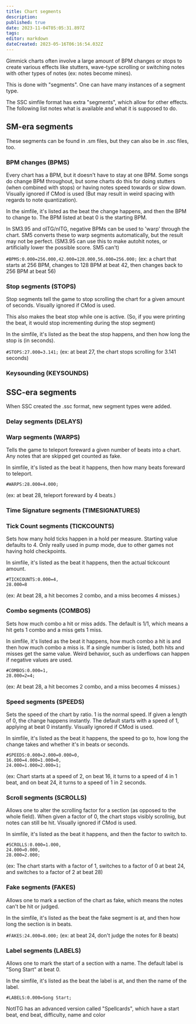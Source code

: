 ```yaml
---
title: Chart segments
description: 
published: true
date: 2023-11-04T05:05:31.897Z
tags: 
editor: markdown
dateCreated: 2023-05-16T06:16:54.032Z
---
```


Gimmick charts often involve a large amount of BPM changes or stops to create various effects like stutters, wave-type scrolling or switching notes with other types of notes (ex: notes become mines).

This is done with "segments". One can have many instances of a segment type.

The SSC simfile format has extra "segments", which allow for other effects. The following list notes what is available and what it is supposed to do.

## SM-era segments

These segments can be found in .sm files, but they can also be in .ssc files, too.

### BPM changes (BPMS)

Every chart has a BPM, but it doesn't have to stay at one BPM. Some songs do change BPM throughout, but some charts do this for doing stutters (when combined with stops) or having notes speed towards or slow down. Visually ignored if CMod is used (But may result in weird spacing with regards to note quantization).

In the simfile, it's listed as the beat the change happens, and then the BPM to change to. The BPM listed at beat 0 is the starting BPM.

In SM3.95 and oITG/nITG, negative BPMs can be used to 'warp' through the chart. SM5 converts these to warp segments automatically, but the result may not be perfect. (SM3.95 can use this to make autohit notes, or artificially lower the possible score. SM5 can't)

`#BPMS:0.000=256.000,42.000=128.000,56.000=256.000;`
(ex: a chart that starts at 256 BPM, changes to 128 BPM at beat 42, then changes back to 256 BPM at beat 56)

### Stop segments (STOPS)

Stop segments tell the game to stop scrolling the chart for a given amount of seconds. Visually ignored if CMod is used.

This also makes the beat stop while one is active. (So, if you were printing the beat, it would stop incrementing during the stop segment)

In the simfile, it's listed as the beat the stop happens, and then how long the stop is (in seconds).

<!-- TODO: I think negative stops are a thing in oITG/SM3.95, what does it do??? What does SM5 do with it??? -->

`#STOPS:27.000=3.141;`
(ex: at beat 27, the chart stops scrolling for 3.141 seconds)

### Keysounding (KEYSOUNDS)

<!-- TODO: How does this even work -->

## SSC-era segments

When SSC created the .ssc format, new segment types were added.

### Delay segments (DELAYS)

<!-- TODO: How does this even work -->

### Warp segments (WARPS)

Tells the game to teleport foreward a given number of beats into a chart. Any notes that are skipped get counted as fake.

In simfile, it's listed as the beat it happens, then how many beats foreward to teleport.

```
#WARPS:28.000=4.000;
```
(ex: at beat 28, teleport foreward by 4 beats.)

### Time Signature segments (TIMESIGNATURES)

<!-- TODO: How does this even work -->

### Tick Count segments (TICKCOUNTS)

<!-- TODO: How does this even work -->
Sets how many hold ticks happen in a hold per measure. <!--TODO: Or was it per beat?--> Starting value defaults to 4. Only really used in pump mode, due to other games not having hold checkpoints.

In simfile, it's listed as the beat it happens, then the actual tickcount amount.

```
#TICKCOUNTS:0.000=4,
28.000=8
```
(ex: At beat 28, a hit becomes 2 combo, and a miss becomes 4 misses.)

### Combo segments (COMBOS)

Sets how much combo a hit or miss adds. The default is 1/1, which means a hit gets 1 combo and a miss gets 1 miss.

In simfile, it's listed as the beat it happens, how much combo a hit is and then how much combo a miss is. If a single number is listed, both hits and misses get the same value. Weird behavior, such as underflows can happen if negative values are used.

```
#COMBOS:0.000=1,
28.000=2=4;
```
(ex: At beat 28, a hit becomes 2 combo, and a miss becomes 4 misses.)

### Speed segments (SPEEDS)

Sets the speed of the chart by ratio. 1 is the normal speed. If given a length of 0, the change happens instantly. The default starts with a speed of 1, applying at beat 0 instantly. Visually ignored if CMod is used.

In simfile, it's listed as the beat it happens, the speed to go to, how long the change takes and whether it's in beats or seconds.

```
#SPEEDS:0.000=2.000=0.000=0,
16.000=4.000=1.000=0,
24.000=1.000=2.000=1;
```
(ex: Chart starts at a speed of 2, on beat 16, it turns to a speed of 4 in 1 beat, and on beat 24, it turns to a speed of 1 in 2 seconds.

### Scroll segments (SCROLLS)

Allows one to alter the scrolling factor for a section (as opposed to the whole field). When given a factor of 0, the chart stops visibly scrollnig, but notes can still be hit. Visually ignored if CMod is used.

In simfile, it's listed as the beat it happens, and then the factor to switch to.
```
#SCROLLS:0.000=1.000,
24.000=0.000,
28.000=2.000;
```
(ex: The chart starts with a factor of 1, switches to a factor of 0 at beat 24, and switches to a factor of 2 at beat 28)

### Fake segments (FAKES)

Allows one to mark a section of the chart as fake, which means the notes can't be hit or judged.

In the simfile, it's listed as the beat the fake segment is at, and then how long the section is in beats.

`#FAKES:24.000=8.000;`
(ex: at beat 24, don't judge the notes for 8 beats)

### Label segments (LABELS)

Allows one to mark the start of a section with a name. The default label is "Song Start" at beat 0.

In the simfile, it's listed as the beat the label is at, and then the name of the label.

`#LABELS:0.000=Song Start;`

NotITG has an advanced version called "Spellcards", which have a start beat, end beat, difficulty, name and color
